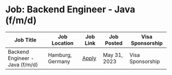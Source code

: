 # Job: Backend Engineer - Java (f/m/d)

| Job Title | Job Location | Job Link | Job Posted | Visa Sponsorship |
| --- | --- | --- | --- | --- |
| Backend Engineer - Java (f/m/d) | Hamburg, Germany | [Apply](https://join.com/companies/container-xchange/8195223-backend-engineer-java-f-m-d) | May 31, 2023 | Visa Sponsorship |
